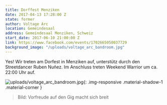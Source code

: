 ```yaml
---
title: Dorffest Menziken
date: 2017-04-13 17:28:00 Z
state: former
author: Voltage Arc
location: Gemeindesaal
address: Gemeindesaal Menziken, Schweiz
start_date: 2017-06-10 21:00:00 Z
link: https://www.facebook.com/events/1702665050037729
background_image: "/uploads/voltage_arc_bandroom.jpg"
---
```


Yes! Wir treten am Dorfest in Menziken auf, unterstütz durch den Streetdancer Ruben Nuñez. Im Anschluss treten Weekend Warrior um ca. 22:00 Uhr auf.

![uploads/voltage_arc_bandroom.jpg](/uploads/voltage_arc_bandroom.jpg){: .img-responsive .material-shadow-1 .material-corner }

> Bild: Vorfreude auf den Gig macht sich breit
